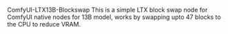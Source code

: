 ComfyUI-LTX13B-Blockswap
This is a simple LTX block swap node for ComfyUI native nodes for 13B model, works by swapping upto 47 blocks to the CPU to reduce VRAM.
